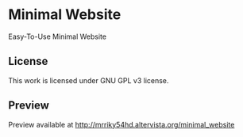 # Minimal Website
Easy-To-Use Minimal Website

## License
This work is licensed under GNU GPL v3 license.

## Preview

Preview available at http://mrriky54hd.altervista.org/minimal_website
